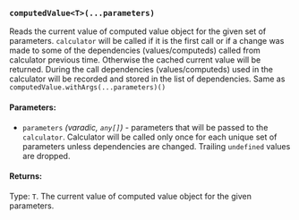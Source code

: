 ### `computedValue<T>(...parameters)`
Reads the current value of computed value object for the given set of parameters. `calculator` will be called if it is the first call or if a change was made to some of the dependencies (values/computeds) called from calculator previous time. Otherwise the cached current value will be returned.
During the call dependencies (values/computeds) used in the calculator will be recorded and stored in the list of dependencies.
Same as `computedValue.withArgs(...parameters)()`

#### Parameters:
* `parameters` *(varadic, `any[]`)* - parameters that will be passed to the `calculator`. Calculator will be called only once for each unique set of parameters unless dependencies are changed. Trailing `undefined` values are dropped.

#### Returns:
Type: `T`.
The current value of computed value object for the given parameters.